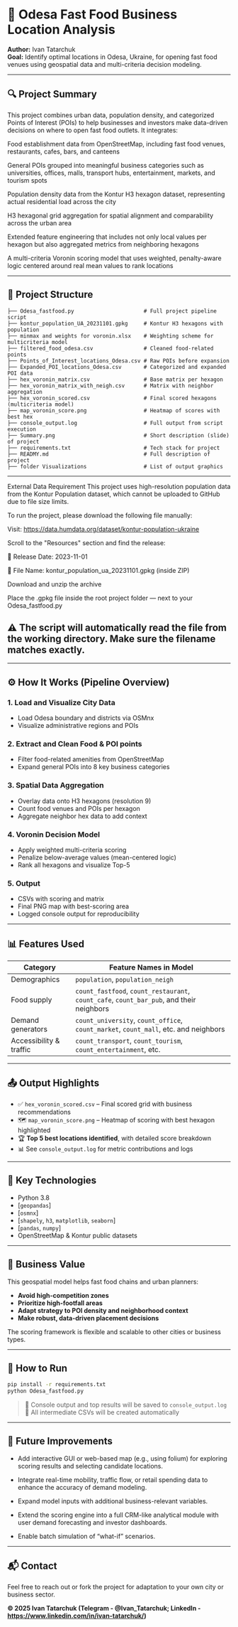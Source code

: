 # 🧭 Odesa Fast Food Business Location Analysis

**Author:** Ivan Tatarchuk  
**Goal:** Identify optimal locations in Odesa, Ukraine, for opening fast food venues using geospatial data and multi-criteria decision modeling.

---

## 🔍 Project Summary

This project combines urban data, population density, and categorized Points of Interest (POIs) to help businesses and investors make data-driven decisions on where to open fast food outlets. It integrates:

Food establishment data from OpenStreetMap, including fast food venues, restaurants, cafes, bars, and canteens

General POIs grouped into meaningful business categories such as universities, offices, malls, transport hubs, entertainment, markets, and tourism spots

Population density data from the Kontur H3 hexagon dataset, representing actual residential load across the city

H3 hexagonal grid aggregation for spatial alignment and comparability across the urban area

Extended feature engineering that includes not only local values per hexagon but also aggregated metrics from neighboring hexagons

A multi-criteria Voronin scoring model that uses weighted, penalty-aware logic centered around real mean values to rank locations


---

## 🧱 Project Structure

```
├── Odesa_fastfood.py                      # Full project pipeline script
├── kontur_population_UA_20231101.gpkg     # Kontur H3 hexagons with population
├── minmax and weights for voronin.xlsx    # Weighting scheme for multicriteria model
├── filtered_food_odesa.csv                # Cleaned food-related points
├── Points_of_Interest_locations_Odesa.csv # Raw POIs before expansion
├── Expanded_POI_locations_Odesa.csv       # Categorized and expanded POI data
├── hex_voronin_matrix.csv                 # Base matrix per hexagon
├── hex_voronin_matrix_with_neigh.csv      # Matrix with neighbor aggregation
├── hex_voronin_scored.csv                 # Final scored hexagons (multicriteria model)
├── map_voronin_score.png                  # Heatmap of scores with best hex
├── console_output.log                     # Full output from script execution
├── Summary.png                            # Short description (slide) of project
├── requirements.txt                       # Tech stack for project
├── READMY.md                              # Full description of project
├── folder Visualizations                  # List of output graphics
```
---
External Data Requirement
This project uses high-resolution population data from the Kontur Population dataset, which cannot be uploaded to GitHub due to file size limits.

To run the project, please download the following file manually:

Visit: https://data.humdata.org/dataset/kontur-population-ukraine

Scroll to the "Resources" section and find the release:

📅 Release Date: 2023-11-01

📂 File Name: kontur_population_ua_20231101.gpkg (inside ZIP)

Download and unzip the archive

Place the .gpkg file inside the root project folder — next to your Odesa_fastfood.py

⚠️ The script will automatically read the file from the working directory. Make sure the filename matches exactly.
---

---

## ⚙️ How It Works (Pipeline Overview)

### 1. Load and Visualize City Data
- Load Odesa boundary and districts via OSMnx
- Visualize administrative regions and POIs

### 2. Extract and Clean Food & POI points
- Filter food-related amenities from OpenStreetMap
- Expand general POIs into 8 key business categories

### 3. Spatial Data Aggregation
- Overlay data onto H3 hexagons (resolution 9)
- Count food venues and POIs per hexagon
- Aggregate neighbor hex data to add context

### 4. Voronin Decision Model
- Apply weighted multi-criteria scoring
- Penalize below-average values (mean-centered logic)
- Rank all hexagons and visualize Top-5

### 5. Output
- CSVs with scoring and matrix
- Final PNG map with best-scoring area
- Logged console output for reproducibility

---

## 📊 Features Used

| Category               | Feature Names in Model                   |
|------------------------|-------------------------------------------|
| Demographics           | `population`, `population_neigh`         |
| Food supply            | `count_fastfood`, `count_restaurant`, `count_cafe`, `count_bar_pub`, and their neighbors |
| Demand generators      | `count_university`, `count_office`, `count_market`, `count_mall`, etc. and neighbors |
| Accessibility & traffic| `count_transport`, `count_tourism`, `count_entertainment`, etc. |

---

## 📤 Output Highlights

- ✅ `hex_voronin_scored.csv` – Final scored grid with business recommendations  
- 🗺️ `map_voronin_score.png` – Heatmap of scoring with best hexagon highlighted  
- 🏆 **Top 5 best locations identified**, with detailed score breakdown  
- 📊 See `console_output.log` for metric contributions and logs

---

## 🧠 Key Technologies

- Python 3.8
- [`geopandas`]
- [`osmnx`]
- [`shapely`, `h3`, `matplotlib`, `seaborn`]
- [`pandas`, `numpy`]
- OpenStreetMap & Kontur public datasets

---

## 💼 Business Value

This geospatial model helps fast food chains and urban planners:

- **Avoid high-competition zones**
- **Prioritize high-footfall areas**
- **Adapt strategy to POI density and neighborhood context**
- **Make robust, data-driven placement decisions**

The scoring framework is flexible and scalable to other cities or business types.

---

## 🧪 How to Run

```bash
pip install -r requirements.txt
python Odesa_fastfood.py
```

> 🔹 Console output and top results will be saved to `console_output.log`  
> 🔹 All intermediate CSVs will be created automatically

---

## 📌 Future Improvements

- Add interactive GUI or web-based map (e.g., using folium) for exploring scoring results and selecting candidate locations.

- Integrate real-time mobility, traffic flow, or retail spending data to enhance the accuracy of demand modeling.

- Expand model inputs with additional business-relevant variables.

- Extend the scoring engine into a full CRM-like analytical module with user demand forecasting and investor dashboards.

- Enable batch simulation of “what-if” scenarios.

---

## 📬 Contact

Feel free to reach out or fork the project for adaptation to your own city or business sector.

**© 2025 Ivan Tatarchuk (Telegram - @Ivan_Tatarchuk; LinkedIn - https://www.linkedin.com/in/ivan-tatarchuk/)**